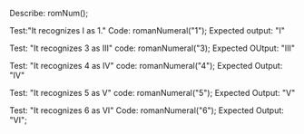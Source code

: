 Describe: romNum();

Test:"It recognizes I as 1."
Code: romanNumeral("1");
Expected output: "I"

Test: "It recognizes 3 as III"
code: romanNumeral("3);
Expected OUtput: "III"

Test: "It recognizes 4 as IV"
code: romanNumeral("4");
Expected Output: "IV"

Test: "It recognizes 5 as V"
code: romanNumeral("5");
Expected Output: "V"

Test: "It recognizes 6 as VI"
Code: romanNumeral("6");
Expected Output: "VI";